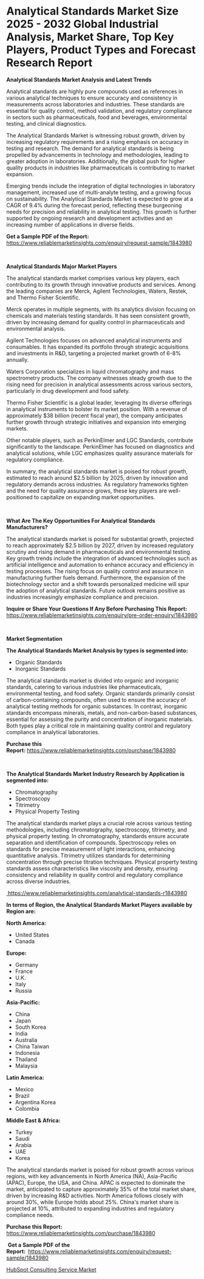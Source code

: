 <p><h1>Analytical Standards Market Size 2025 - 2032 Global Industrial Analysis, Market Share, Top Key Players, Product Types and Forecast Research Report</h1></p><p><strong>Analytical Standards Market Analysis and Latest Trends</strong></p>
<p><p>Analytical standards are highly pure compounds used as references in various analytical techniques to ensure accuracy and consistency in measurements across laboratories and industries. These standards are essential for quality control, method validation, and regulatory compliance in sectors such as pharmaceuticals, food and beverages, environmental testing, and clinical diagnostics.</p><p>The Analytical Standards Market is witnessing robust growth, driven by increasing regulatory requirements and a rising emphasis on accuracy in testing and research. The demand for analytical standards is being propelled by advancements in technology and methodologies, leading to greater adoption in laboratories. Additionally, the global push for higher quality products in industries like pharmaceuticals is contributing to market expansion.</p><p>Emerging trends include the integration of digital technologies in laboratory management, increased use of multi-analyte testing, and a growing focus on sustainability. The Analytical Standards Market is expected to grow at a CAGR of 9.4% during the forecast period, reflecting these burgeoning needs for precision and reliability in analytical testing. This growth is further supported by ongoing research and development activities and an increasing number of applications in diverse fields.</p></p>
<p><strong>Get a Sample PDF of the Report:&nbsp;</strong> <a href="https://www.reliablemarketinsights.com/enquiry/request-sample/1843980?utm_campaign=2639&utm_medium=2&utm_source=Github&utm_content=ia&utm_term=10032025&utm_id=analytical-standards">https://www.reliablemarketinsights.com/enquiry/request-sample/1843980</a></p>
<p>&nbsp;</p>
<p><strong>Analytical Standards Major Market Players</strong></p>
<p><p>The analytical standards market comprises various key players, each contributing to its growth through innovative products and services. Among the leading companies are Merck, Agilent Technologies, Waters, Restek, and Thermo Fisher Scientific. </p><p>Merck operates in multiple segments, with its analytics division focusing on chemicals and materials testing standards. It has seen consistent growth, driven by increasing demand for quality control in pharmaceuticals and environmental analysis. </p><p>Agilent Technologies focuses on advanced analytical instruments and consumables. It has expanded its portfolio through strategic acquisitions and investments in R&D, targeting a projected market growth of 6-8% annually.</p><p>Waters Corporation specializes in liquid chromatography and mass spectrometry products. The company witnesses steady growth due to the rising need for precision in analytical assessments across various sectors, particularly in drug development and food safety.</p><p>Thermo Fisher Scientific is a global leader, leveraging its diverse offerings in analytical instruments to bolster its market position. With a revenue of approximately $38 billion (recent fiscal year), the company anticipates further growth through strategic initiatives and expansion into emerging markets.</p><p>Other notable players, such as PerkinElmer and LGC Standards, contribute significantly to the landscape. PerkinElmer has focused on diagnostics and analytical solutions, while LGC emphasizes quality assurance materials for regulatory compliance.</p><p>In summary, the analytical standards market is poised for robust growth, estimated to reach around $2.5 billion by 2025, driven by innovation and regulatory demands across industries. As regulatory frameworks tighten and the need for quality assurance grows, these key players are well-positioned to capitalize on expanding market opportunities.</p></p>
<p>&nbsp;</p>
<p><strong>What Are The Key Opportunities For Analytical Standards Manufacturers?</strong></p>
<p><p>The analytical standards market is poised for substantial growth, projected to reach approximately $2.5 billion by 2027, driven by increased regulatory scrutiny and rising demand in pharmaceuticals and environmental testing. Key growth trends include the integration of advanced technologies such as artificial intelligence and automation to enhance accuracy and efficiency in testing processes. The rising focus on quality control and assurance in manufacturing further fuels demand. Furthermore, the expansion of the biotechnology sector and a shift towards personalized medicine will spur the adoption of analytical standards. Future outlook remains positive as industries increasingly emphasize compliance and precision.</p></p>
<p><strong>Inquire or Share Your Questions If Any Before Purchasing This Report:</strong> <a href="https://www.reliablemarketinsights.com/enquiry/pre-order-enquiry/1843980?utm_campaign=2639&utm_medium=2&utm_source=Github&utm_content=ia&utm_term=10032025&utm_id=analytical-standards">https://www.reliablemarketinsights.com/enquiry/pre-order-enquiry/1843980</a></p>
<p>&nbsp;</p>
<p><strong>Market Segmentation</strong></p>
<p><strong>The Analytical Standards Market Analysis by types is segmented into:</strong></p>
<p><ul><li>Organic Standards</li><li>Inorganic Standards</li></ul></p>
<p><p>The analytical standards market is divided into organic and inorganic standards, catering to various industries like pharmaceuticals, environmental testing, and food safety. Organic standards primarily consist of carbon-containing compounds, often used to ensure the accuracy of analytical testing methods for organic substances. In contrast, inorganic standards encompass minerals, metals, and non-carbon-based substances, essential for assessing the purity and concentration of inorganic materials. Both types play a critical role in maintaining quality control and regulatory compliance in analytical laboratories.</p></p>
<p><strong>Purchase this Report:&nbsp;</strong><a href="https://www.reliablemarketinsights.com/purchase/1843980?utm_campaign=2639&utm_medium=2&utm_source=Github&utm_content=ia&utm_term=10032025&utm_id=analytical-standards">https://www.reliablemarketinsights.com/purchase/1843980</a></p>
<p>&nbsp;</p>
<p><strong>The Analytical Standards Market Industry Research by Application is segmented into:</strong></p>
<p><ul><li>Chromatography</li><li>Spectroscopy</li><li>Titrimetry</li><li>Physical Property Testing</li></ul></p>
<p><p>The analytical standards market plays a crucial role across various testing methodologies, including chromatography, spectroscopy, titrimetry, and physical property testing. In chromatography, standards ensure accurate separation and identification of compounds. Spectroscopy relies on standards for precise measurement of light interactions, enhancing quantitative analysis. Titrimetry utilizes standards for determining concentration through precise titration techniques. Physical property testing standards assess characteristics like viscosity and density, ensuring consistency and reliability in quality control and regulatory compliance across diverse industries.</p></p>
<p><a href="https://www.reliablemarketinsights.com/analytical-standards-r1843980?utm_campaign=2639&utm_medium=2&utm_source=Github&utm_content=ia&utm_term=10032025&utm_id=analytical-standards">&nbsp;https://www.reliablemarketinsights.com/analytical-standards-r1843980</a></p>
<p><strong>In terms of Region, the Analytical Standards Market Players available by Region are:</strong></p>
<p>
    <p> <strong> North America: </strong>
        <ul>
            <li>United States</li>
            <li>Canada</li>
        </ul>
        </p> 
    <p> <strong> Europe: </strong>
        <ul>
            <li>Germany</li>
            <li>France</li>
            <li>U.K.</li>
            <li>Italy</li>
            <li>Russia</li>
        </ul>
        </p> 
    <p> <strong> Asia-Pacific: </strong>
        <ul>
            <li>China</li>
            <li>Japan</li>
            <li>South Korea</li>
            <li>India</li>
            <li>Australia</li>
            <li>China Taiwan</li>
            <li>Indonesia</li>
            <li>Thailand</li>
            <li>Malaysia</li>
        </ul>
        </p> 
    <p> <strong> Latin America: </strong>
        <ul>
            <li>Mexico</li>
            <li>Brazil</li>
            <li>Argentina Korea</li>
            <li>Colombia</li>
        </ul>
        </p> 
    <p> <strong> Middle East & Africa: </strong>
        <ul>
            <li>Turkey</li>
            <li>Saudi</li>
            <li>Arabia</li>
            <li>UAE</li>
            <li>Korea</li>
        </ul>
    </p>
    </p>
<p><p>The analytical standards market is poised for robust growth across various regions, with key advancements in North America (NA), Asia-Pacific (APAC), Europe, the USA, and China. APAC is expected to dominate the market, anticipated to capture approximately 35% of the total market share, driven by increasing R&D activities. North America follows closely with around 30%, while Europe holds about 25%. China's market share is projected at 10%, attributed to expanding industries and regulatory compliance needs.</p></p>
<p><strong>Purchase this Report: </strong><a href="https://www.reliablemarketinsights.com/purchase/1843980?utm_campaign=2639&utm_medium=2&utm_source=Github&utm_content=ia&utm_term=10032025&utm_id=analytical-standards">https://www.reliablemarketinsights.com/purchase/1843980</a></p>
<p>&nbsp;<strong>Get a Sample PDF of the Report:&nbsp;&nbsp;</strong><a href="https://www.reliablemarketinsights.com/enquiry/request-sample/1843980?utm_campaign=2639&utm_medium=2&utm_source=Github&utm_content=ia&utm_term=10032025&utm_id=analytical-standards">https://www.reliablemarketinsights.com/enquiry/request-sample/1843980</a></p>
<p><strong></strong></p>
<p><p><a href="https://github.com/akaalahk/Market-Research-Report-List-1/blob/main/hubspot-consulting-service-market.md?utm_campaign=2639&utm_medium=2&utm_source=Github&utm_content=ia&utm_term=10032025&utm_id=analytical-standards">HubSpot Consulting Service Market</a></p></p>